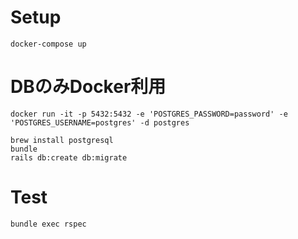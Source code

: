 # Setup

```shell
docker-compose up
```

# DBのみDocker利用

```shell
docker run -it -p 5432:5432 -e 'POSTGRES_PASSWORD=password' -e 'POSTGRES_USERNAME=postgres' -d postgres
```

```shell
brew install postgresql
bundle
rails db:create db:migrate
```

# Test

```shell
bundle exec rspec
```

